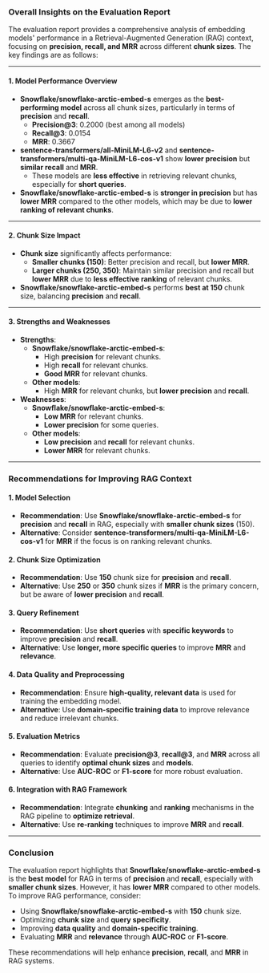 ### **Overall Insights on the Evaluation Report**

The evaluation report provides a comprehensive analysis of embedding models' performance in a Retrieval-Augmented Generation (RAG) context, focusing on **precision, recall, and MRR** across different **chunk sizes**. The key findings are as follows:

---

#### **1. Model Performance Overview**
- **Snowflake/snowflake-arctic-embed-s** emerges as the **best-performing model** across all chunk sizes, particularly in terms of **precision** and **recall**.
  - **Precision@3**: 0.2000 (best among all models)
  - **Recall@3**: 0.0154
  - **MRR**: 0.3667
- **sentence-transformers/all-MiniLM-L6-v2** and **sentence-transformers/multi-qa-MiniLM-L6-cos-v1** show **lower precision** but **similar recall** and **MRR**.
  - These models are **less effective** in retrieving relevant chunks, especially for **short queries**.
- **Snowflake/snowflake-arctic-embed-s** is **stronger in precision** but has **lower MRR** compared to the other models, which may be due to **lower ranking of relevant chunks**.

---

#### **2. Chunk Size Impact**
- **Chunk size** significantly affects performance:
  - **Smaller chunks (150)**: Better precision and recall, but **lower MRR**.
  - **Larger chunks (250, 350)**: Maintain similar precision and recall but **lower MRR** due to **less effective ranking** of relevant chunks.
- **Snowflake/snowflake-arctic-embed-s** performs **best at 150** chunk size, balancing **precision** and **recall**.

---

#### **3. Strengths and Weaknesses**
- **Strengths**:
  - **Snowflake/snowflake-arctic-embed-s**:
    - High **precision** for relevant chunks.
    - High **recall** for relevant chunks.
    - **Good MRR** for relevant chunks.
  - **Other models**:
    - High **MRR** for relevant chunks, but **lower precision** and **recall**.
- **Weaknesses**:
  - **Snowflake/snowflake-arctic-embed-s**:
    - **Low MRR** for relevant chunks.
    - **Lower precision** for some queries.
  - **Other models**:
    - **Low precision** and **recall** for relevant chunks.
    - **Lower MRR** for relevant chunks.

---

### **Recommendations for Improving RAG Context**

#### **1. Model Selection**
- **Recommendation**: Use **Snowflake/snowflake-arctic-embed-s** for **precision** and **recall** in RAG, especially with **smaller chunk sizes** (150).
- **Alternative**: Consider **sentence-transformers/multi-qa-MiniLM-L6-cos-v1** for **MRR** if the focus is on ranking relevant chunks.

#### **2. Chunk Size Optimization**
- **Recommendation**: Use **150** chunk size for **precision** and **recall**.
- **Alternative**: Use **250** or **350** chunk sizes if **MRR** is the primary concern, but be aware of **lower precision** and **recall**.

#### **3. Query Refinement**
- **Recommendation**: Use **short queries** with **specific keywords** to improve **precision** and **recall**.
- **Alternative**: Use **longer, more specific queries** to improve **MRR** and **relevance**.

#### **4. Data Quality and Preprocessing**
- **Recommendation**: Ensure **high-quality, relevant data** is used for training the embedding model.
- **Alternative**: Use **domain-specific training data** to improve relevance and reduce irrelevant chunks.

#### **5. Evaluation Metrics**
- **Recommendation**: Evaluate **precision@3**, **recall@3**, and **MRR** across all queries to identify **optimal chunk sizes** and **models**.
- **Alternative**: Use **AUC-ROC** or **F1-score** for more robust evaluation.

#### **6. Integration with RAG Framework**
- **Recommendation**: Integrate **chunking** and **ranking** mechanisms in the RAG pipeline to **optimize retrieval**.
- **Alternative**: Use **re-ranking** techniques to improve **MRR** and **recall**.

---

### **Conclusion**

The evaluation report highlights that **Snowflake/snowflake-arctic-embed-s** is the **best model** for RAG in terms of **precision** and **recall**, especially with **smaller chunk sizes**. However, it has **lower MRR** compared to other models. To improve RAG performance, consider:

- Using **Snowflake/snowflake-arctic-embed-s** with **150** chunk size.
- Optimizing **chunk size** and **query specificity**.
- Improving **data quality** and **domain-specific training**.
- Evaluating **MRR** and **relevance** through **AUC-ROC** or **F1-score**.

These recommendations will help enhance **precision**, **recall**, and **MRR** in RAG systems.